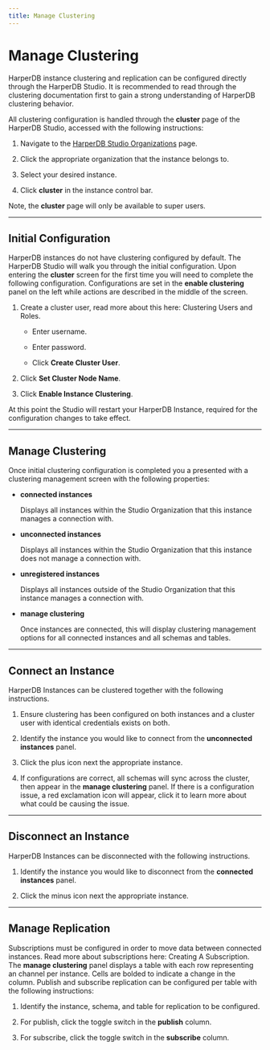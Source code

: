 ```yaml
---
title: Manage Clustering
---
```


# Manage Clustering

HarperDB instance clustering and replication can be configured directly through the HarperDB Studio. It is recommended to read through the clustering documentation first to gain a strong understanding of HarperDB clustering behavior.



All clustering configuration is handled through the **cluster** page of the HarperDB Studio, accessed with the following instructions:

1) Navigate to the [HarperDB Studio Organizations](https://studio.harperdb.io/organizations) page.

2) Click the appropriate organization that the instance belongs to.

3) Select your desired instance.

4) Click **cluster** in the instance control bar.

Note, the **cluster** page will only be available to super users.

---
## Initial Configuration

HarperDB instances do not have clustering configured by default. The HarperDB Studio will walk you through the initial configuration. Upon entering the **cluster** screen for the first time you will need to complete the following configuration. Configurations are set in the **enable clustering** panel on the left while actions are described in the middle of the screen.

1) Create a cluster user, read more about this here: Clustering Users and Roles.
   * Enter username.
   
   * Enter password.
   
   * Click **Create Cluster User**.
   
2) Click **Set Cluster Node Name**.
3) Click **Enable Instance Clustering**.
   
At this point the Studio will restart your HarperDB Instance, required for the configuration changes to take effect.

---

## Manage Clustering
Once initial clustering configuration is completed you a presented with a clustering management screen with the following properties:

* **connected instances**

    Displays all instances within the Studio Organization that this instance manages a connection with.

* **unconnected instances**

    Displays all instances within the Studio Organization that this instance does not manage a connection with.

* **unregistered instances**

    Displays all instances outside of the Studio Organization that this instance manages a connection with.

* **manage clustering**

    Once instances are connected, this will display clustering management options for all connected instances and all schemas and tables.
---

## Connect an Instance

HarperDB Instances can be clustered together with the following instructions.

1) Ensure clustering has been configured on both instances and a cluster user with identical credentials exists on both.

2) Identify the instance you would like to connect from the **unconnected instances** panel.

3) Click the plus icon next the appropriate instance.

4) If configurations are correct, all schemas will sync across the cluster, then appear in the **manage clustering** panel. If there is a configuration issue, a red exclamation icon will appear, click it to learn more about what could be causing the issue.

---

## Disconnect an Instance

HarperDB Instances can be disconnected with the following instructions.

1) Identify the instance you would like to disconnect from the **connected instances** panel.

2) Click the minus icon next the appropriate instance.

---

## Manage Replication

Subscriptions must be configured in order to move data between connected instances. Read more about subscriptions here: Creating A Subscription. The **manage clustering** panel displays a table with each row representing an channel per instance. Cells are bolded to indicate a change in the column. Publish and subscribe replication can be configured per table with the following instructions:

1) Identify the instance, schema, and table for replication to be configured.

2) For publish, click the toggle switch in the **publish** column.

3) For subscribe, click the toggle switch in the **subscribe** column.